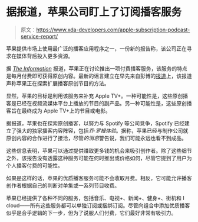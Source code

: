 # 据报道，苹果公司盯上了订阅播客服务

> 原文：<https://www.xda-developers.com/apple-subscription-podcast-service-report/>

苹果提供市场上使用最广泛的播客应用程序之一，一份新的报告称，该公司正在寻求在媒体背后投入更多资源。

据 [*The Information*](https://www.theinformation.com/articles/apple-plans-podcasting-subscription-service-in-threat-to-spotify) 报道，苹果正在讨论推出一项付费播客服务，该服务的特点是每月付费即可获得原创内容。最新的谣言建立在早先来自彭博的[报道](https://www.bloomberg.com/news/articles/2020-05-21/apple-ramps-up-original-podcasts-in-part-to-help-promote-tv)上，该报道声称苹果正在探索扩展播客原创节目的方法。

显然，苹果的目标是利用该服务来补充 Apple TV+。一种可能性是，这些原创播客是已经在视频流媒体平台上播放的节目的副产品。另一种可能性是，这些原创播客旨在最终成为 Apple TV+上的节目或电影。

据报道，苹果也在探索原创播客，以努力与 Spotify 等公司竞争，Spotify 已经建立了强大的独家播客内容阵容，包括*乔·罗根体验*。据称，苹果已经与制作公司就原创内容的合作进行了接洽，尽管*的消息*警告说，我们可能永远也看不到成品。

这些信息表明，苹果可以通过提供赚取更多钱的机会来吸引创作者。除了这些细节之外，该报告没有透露这种服务可能在何时推出或价格如何，尽管它提到了用户为个人播客付费的可能性。

如果是这样的话，苹果的优质播客服务可能不会收取月费。相反，它可能允许播客创作者根据自己的判断对单集或一系列节目收费。

苹果已经提供了各种不同的服务，包括音乐、电视+、新闻+、健身+、街机和 I cloud——所有这些服务都可以单独订阅或捆绑订阅。尽管向组合中添加优质播客似乎是合乎逻辑的下一步，但为了说服人们付费，它们最好非常有吸引力。
